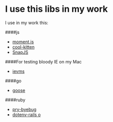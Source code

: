 I use this libs in my work
==========================

I use in my work this:

####js

- [moment.js](http://momentjs.com/)
- [cool-kitten](http://jalxob.com/cool-kitten/)
- [SnapJS](https://github.com/jakiestfu/Snap.js/)


####For testing bloody IE on my Mac

- [ievms](https://github.com/xdissent/ievms/)

####go

- [goose](https://bitbucket.org/liamstask/goose)

####ruby
- [pry-byebug](https://github.com/deivid-rodriguez/pry-byebug)
- [dotenv-rails o](https://github.com/bkeepers/dotenv)
